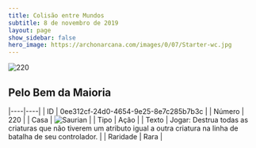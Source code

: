 ```yaml
---
title: Colisão entre Mundos
subtitle: 8 de novembro de 2019
layout: page
show_sidebar: false
hero_image: https://archonarcana.com/images/0/07/Starter-wc.jpg
---
```


![220](https://cdn.keyforgegame.com/media/card_front/pt/452_220_PM24X9Q5QMQW_pt.png)

## Pelo Bem da Maioria

|----|----|
| ID | 0ee312cf-24d0-4654-9e25-8e7c285b7b3c |
| Número | 220 |
| Casa | ![Saurian](https://archonarcana.com/images/thumb/9/9e/Saurian_P.png/22px-Saurian_P.png "Sauro") |
| Tipo | Ação |
| Texto | Jogar: Destrua todas as criaturas  que não tiverem um atributo igual a outra criatura na linha de batalha de seu controlador. |
| Raridade | Rara |
